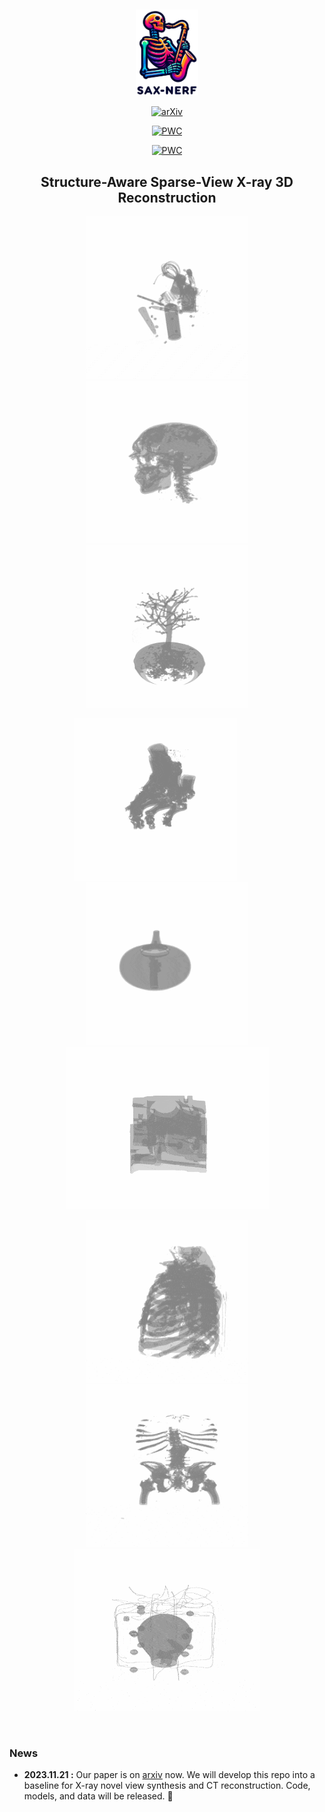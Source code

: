 &nbsp;

<div align="center">
<p align="center"> <img src="fig/logo.png" width="100px"> </p>

[![arXiv](https://img.shields.io/badge/arxiv-paper-179bd3)](https://arxiv.org/abs/2311.10959)

[![PWC](https://img.shields.io/endpoint.svg?url=https://paperswithcode.com/badge/structure-aware-sparse-view-x-ray-3d/novel-view-synthesis-on-x3d)](https://paperswithcode.com/sota/novel-view-synthesis-on-x3d?p=structure-aware-sparse-view-x-ray-3d)

[![PWC](https://img.shields.io/endpoint.svg?url=https://paperswithcode.com/badge/structure-aware-sparse-view-x-ray-3d/low-dose-x-ray-ct-reconstruction-on-x3d)](https://paperswithcode.com/sota/low-dose-x-ray-ct-reconstruction-on-x3d?p=structure-aware-sparse-view-x-ray-3d)

<h2>Structure-Aware Sparse-View X-ray 3D Reconstruction </h2> 



<img src="3d_demo/backpack.gif" style="height:260px" /> <img src="3d_demo/head.gif" style="height:260px" /> <img src="3d_demo/bonsai.gif" style="height:260px" /> 



<img src="3d_demo/foot.gif" style="height:260px" />  &emsp; &emsp; <img src="3d_demo/teapot.gif" style="height:260px" /> <img src="3d_demo/engine.gif" style="height:260px" />

<img src="3d_demo/chest.gif" style="height:260px" />  <img src="3d_demo/pelvis.gif" style="height:260px" />  <img src="3d_demo/box.gif" style="height:260px" /> 

</div>


&nbsp;

### News
- **2023.11.21 :** Our paper is on [arxiv](https://arxiv.org/abs/2311.10959) now. We will develop this repo into a baseline for X-ray novel view synthesis and CT reconstruction. Code, models, and data will be released. 💫
